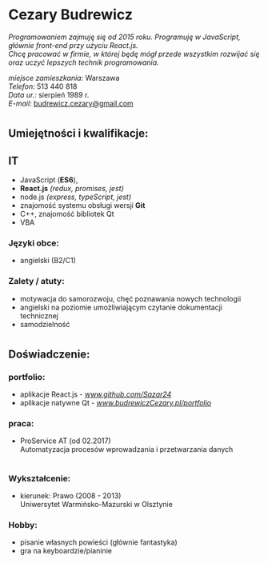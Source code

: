 
# Cezary Budrewicz 

*Programowaniem zajmuję się od 2015 roku. Programuję w JavaScript, głównie front-end przy użyciu React.js.  
Chcę pracować w firmie, w której będę mógł przede wszystkim rozwijać się oraz uczyć lepszych technik programowania.* 

*miejsce zamieszkania:* Warszawa  
*Telefon:* 513 440 818  
*Data ur.:* sierpień 1989 r.   
*E-mail:* budrewicz.cezary@gmail.com


#

## Umiejętności i kwalifikacje:   
## IT
- JavaScript (**ES6**), 
- **React.js** *(redux, promises, jest)*
- node.js *(express, typeScript, jest)*
- znajomość systemu obsługi wersji **Git**
- C++, znajomość bibliotek Qt
- VBA


###  Języki obce:
- angielski (B2/C1)  


### Zalety / atuty:
- motywacja do samorozwoju, chęć poznawania nowych technologii
- angielski na poziomie umożliwiającym czytanie dokumentacji technicznej
- samodzielność  

# 
## Doświadczenie:  
### portfolio:  
- aplikacje React.js - *www.github.com/Sazar24*   
- aplikacje natywne Qt - *www.budrewiczCezary.pl/portfolio*

### praca:  
- ProService AT (od 02.2017)  
Automatyzacja procesów wprowadzania i przetwarzania danych

#
### Wykształcenie:
- kierunek: Prawo (2008 - 2013)  
Uniwersytet Warmińsko-Mazurski w Olsztynie


### Hobby:  
- pisanie własnych powieści (głównie fantastyka)  
- gra na keyboardzie/pianinie
